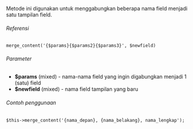 Metode ini digunakan untuk menggabungkan beberapa nama field menjadi satu tampilan field.

###### Referensi

`merge_content('{$params}{$params2}{$params3}', $newfield)`

###### Parameter

* **$params** (mixed) - nama-nama field yang ingin digabungkan menjadi 1 (satu) field
* **$newfield** (mixed) - nama field tampilan yang baru

###### Contoh penggunaan

`$this->merge_content('{nama_depan}, {nama_belakang}, nama_lengkap');`
